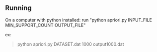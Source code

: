## Running 

On a computer with python installed:
run "python apriori.py INPUT_FILE MIN_SUPPORT_COUNT OUTPUT_FILE"

ex: 
> python apriori.py DATASET.dat 1000 output1000.dat